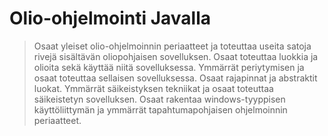 # Olio-ohjelmointi Javalla

> Osaat yleiset olio-ohjelmoinnin periaatteet ja toteuttaa useita satoja
> rivejä sisältävän oliopohjaisen sovelluksen. Osaat toteuttaa luokkia
> ja olioita sekä käyttää niitä sovelluksessa. Ymmärrät periytymisen ja
> osaat toteuttaa sellaisen sovelluksessa. Osaat rajapinnat ja
> abstraktit luokat. Ymmärrät säikeistyksen tekniikat ja osaat toteuttaa
> säikeistetyn sovelluksen. Osaat rakentaa windows-tyyppisen
> käyttöliittymän ja ymmärrät tapahtumapohjaisen ohjelmoinnin
> periaatteet.
